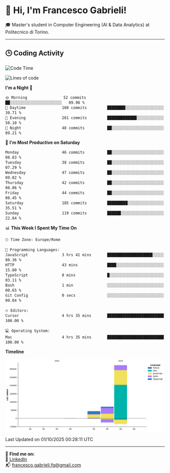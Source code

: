 # 👋 Hi, I'm Francesco Gabrieli!

🎓 Master's student in Computer Engineering (AI & Data Analytics) at Politecnico di Torino.  

---

## 🕒 Coding Activity

<!--START_SECTION:waka-->
![Code Time](http://img.shields.io/badge/Code%20Time-150%20hrs%2021%20mins-blue)

![Lines of code](https://img.shields.io/badge/From%20Hello%20World%20I%27ve%20Written-436.7%20thousand%20lines%20of%20code-blue)

**I'm a Night 🦉** 

```text
🌞 Morning                52 commits          ██░░░░░░░░░░░░░░░░░░░░░░░   09.98 % 
🌆 Daytime                160 commits         ████████░░░░░░░░░░░░░░░░░   30.71 % 
🌃 Evening                261 commits         █████████████░░░░░░░░░░░░   50.10 % 
🌙 Night                  48 commits          ██░░░░░░░░░░░░░░░░░░░░░░░   09.21 % 
```
📅 **I'm Most Productive on Saturday** 

```text
Monday                   46 commits          ██░░░░░░░░░░░░░░░░░░░░░░░   08.83 % 
Tuesday                  38 commits          ██░░░░░░░░░░░░░░░░░░░░░░░   07.29 % 
Wednesday                47 commits          ██░░░░░░░░░░░░░░░░░░░░░░░   09.02 % 
Thursday                 42 commits          ██░░░░░░░░░░░░░░░░░░░░░░░   08.06 % 
Friday                   44 commits          ██░░░░░░░░░░░░░░░░░░░░░░░   08.45 % 
Saturday                 185 commits         █████████░░░░░░░░░░░░░░░░   35.51 % 
Sunday                   119 commits         ██████░░░░░░░░░░░░░░░░░░░   22.84 % 
```


📊 **This Week I Spent My Time On** 

```text
🕑︎ Time Zone: Europe/Rome

💬 Programming Languages: 
JavaScript               3 hrs 41 mins       ████████████████████░░░░░   80.36 % 
HTTP                     43 mins             ████░░░░░░░░░░░░░░░░░░░░░   15.80 % 
TypeScript               8 mins              █░░░░░░░░░░░░░░░░░░░░░░░░   03.11 % 
Bash                     1 min               ░░░░░░░░░░░░░░░░░░░░░░░░░   00.65 % 
Git Config               0 secs              ░░░░░░░░░░░░░░░░░░░░░░░░░   00.04 % 

🔥 Editors: 
Cursor                   4 hrs 35 mins       █████████████████████████   100.00 % 

💻 Operating System: 
Mac                      4 hrs 35 mins       █████████████████████████   100.00 % 
```

**Timeline**

![Lines of Code chart](https://raw.githubusercontent.com/francescogabrieli/francescogabrieli/main/assets/bar_graph.png)


 Last Updated on 01/10/2025 00:28:11 UTC
<!--END_SECTION:waka-->


---



🔗 **Find me on:**  
💼 [LinkedIn](https://www.linkedin.com/in/francesco-gabrieli)  
📬 francesco.gabrieli.fg@gmail.com  



